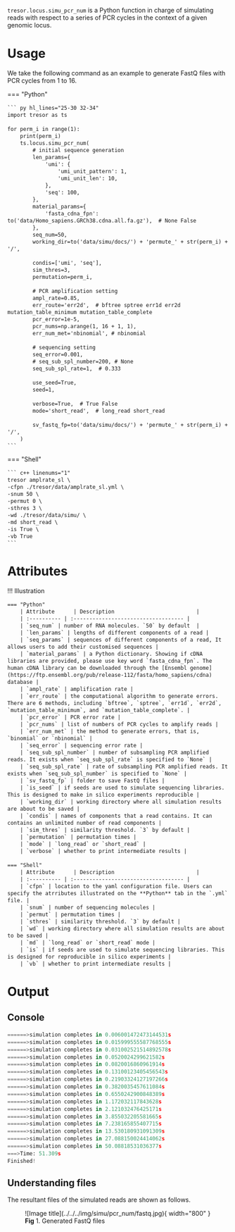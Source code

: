 
`tresor.locus.simu_pcr_num` is a Python function in charge of simulating reads with respect to a series of PCR cycles in the context of a given genomic locus.

# Usage

We take the following command as an example to generate FastQ files with PCR cycles from 1 to 16.

=== "Python"

    ``` py hl_lines="25-30 32-34"
    import tresor as ts

    for perm_i in range(1):
        print(perm_i)
        ts.locus.simu_pcr_num(
            # initial sequence generation
            len_params={
                'umi': {
                    'umi_unit_pattern': 1,
                    'umi_unit_len': 10,
                },
                'seq': 100,
            },
            material_params={
                'fasta_cdna_fpn': to('data/Homo_sapiens.GRCh38.cdna.all.fa.gz'),  # None False
            },
            seq_num=50,
            working_dir=to('data/simu/docs/') + 'permute_' + str(perm_i) + '/',

            condis=['umi', 'seq'],
            sim_thres=3,
            permutation=perm_i,

            # PCR amplification setting
            ampl_rate=0.85,
            err_route='err2d',  # bftree sptree err1d err2d mutation_table_minimum mutation_table_complete
            pcr_error=1e-5,
            pcr_nums=np.arange(1, 16 + 1, 1),
            err_num_met='nbinomial', # nbinomial

            # sequencing setting
            seq_error=0.001,
            # seq_sub_spl_number=200, # None
            seq_sub_spl_rate=1,  # 0.333

            use_seed=True,
            seed=1,

            verbose=True,  # True False
            mode='short_read',  # long_read short_read

            sv_fastq_fp=to('data/simu/docs/') + 'permute_' + str(perm_i) + '/',
        )
    ```

=== "Shell"

    ``` c++ linenums="1"
    tresor amplrate_sl \
    -cfpn ./tresor/data/amplrate_sl.yml \
    -snum 50 \
    -permut 0 \
    -sthres 3 \
    -wd ./tresor/data/simu/ \
    -md short_read \
    -is True \
    -vb True
    ```


# Attributes
!!! Illustration

    === "Python"
        | Attribute      | Description                          |
        | :---------- | :----------------------------------- |
        | `seq_num` | number of RNA molecules. `50` by default  |
        | `len_params` | lengths of different components of a read |
        | `seq_params` | sequences of different components of a read, It allows users to add their customised sequences |
        | `material_params` | a Python dictionary. Showing if cDNA libraries are provided, please use key word `fasta_cdna_fpn`. The human cDNA library can be downloaded through the [Ensembl genome](https://ftp.ensembl.org/pub/release-112/fasta/homo_sapiens/cdna) database |
        | `ampl_rate` | amplification rate |
        | `err_route` | the computational algorithm to generate errors. There are 6 methods, including `bftree`, `sptree`, `err1d`, `err2d`, `mutation_table_minimum`, and `mutation_table_complete`. |
        | `pcr_error` | PCR error rate |
        | `pcr_nums` | list of numbers of PCR cycles to amplify reads |
        | `err_num_met` | the method to generate errors, that is, `binomial` or `nbinomial` |
        | `seq_error` | sequencing error rate |
        | `seq_sub_spl_number` | number of subsampling PCR amplified reads. It exists when `seq_sub_spl_rate` is specified to `None` |
        | `seq_sub_spl_rate` | rate of subsampling PCR amplified reads. It exists when `seq_sub_spl_number` is specified to `None` |
        | `sv_fastq_fp` | folder to save FastQ files |
        | `is_seed` | if seeds are used to simulate sequencing libraries. This is designed to make in silico experiments reproducible |
        | `working_dir` | working directory where all simulation results are about to be saved |
        | `condis` | names of components that a read contains. It can contains an unlimited number of read components |
        | `sim_thres` | similarity threshold. `3` by default |
        | `permutation` | permutation times |
        | `mode` | `long_read` or `short_read` |
        | `verbose` | whether to print intermediate results |
        
    === "Shell"
        | Attribute      | Description                          |
        | :---------- | :----------------------------------- |
        | `cfpn` | location to the yaml configuration file. Users can specify the atrributes illustrated on the **Python** tab in the `.yml` file. |
        | `snum` | number of sequencing molecules |
        | `permut` | permutation times |
        | `sthres` | similarity threshold. `3` by default |
        | `wd` | working directory where all simulation results are about to be saved |
        | `md` | `long_read` or `short_read` mode |
        | `is` | if seeds are used to simulate sequencing libraries. This is designed for reproducible in silico experiments |
        | `vb` | whether to print intermediate results |


# Output
## Console
``` py
======>simulation completes in 0.006001472473144531s
======>simulation completes in 0.015999555587768555s
======>simulation completes in 0.031002521514892578s
======>simulation completes in 0.0520024299621582s
======>simulation completes in 0.0820016860961914s
======>simulation completes in 0.13100123405456543s
======>simulation completes in 0.21903324127197266s
======>simulation completes in 0.3820035457611084s
======>simulation completes in 0.6550242900848389s
======>simulation completes in 1.172032117843628s
======>simulation completes in 2.121032476425171s
======>simulation completes in 3.855032205581665s
======>simulation completes in 7.238165855407715s
======>simulation completes in 13.530180931091309s
======>simulation completes in 27.088150024414062s
======>simulation completes in 50.08818531036377s
===>Time: 51.309s
Finished!
```

## Understanding files
The resultant files of the simulated reads are shown as follows.

<figure markdown="span">
  ![Image title](../../../img/simu/pcr_num/fastq.jpg){ width="800" }
  <figcaption><strong>Fig</strong> 1. Generated FastQ files</figcaption>
</figure>
